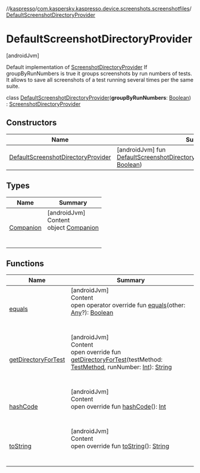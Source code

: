 //[kaspresso](../../index.md)/[com.kaspersky.kaspresso.device.screenshots.screenshotfiles](../index.md)/[DefaultScreenshotDirectoryProvider](index.md)



# DefaultScreenshotDirectoryProvider  
 [androidJvm] 

Default implementation of [ScreenshotDirectoryProvider](../-screenshot-directory-provider/index.md) If groupByRunNumbers is true it groups screenshots by run numbers of tests. It allows to save all screenshots of a test running several times per the same suite.

class [DefaultScreenshotDirectoryProvider](index.md)(**groupByRunNumbers**: [Boolean](https://kotlinlang.org/api/latest/jvm/stdlib/kotlin/-boolean/index.html)) : [ScreenshotDirectoryProvider](../-screenshot-directory-provider/index.md)   


## Constructors  
  
|  Name|  Summary| 
|---|---|
| [DefaultScreenshotDirectoryProvider](-default-screenshot-directory-provider.md)|  [androidJvm] fun [DefaultScreenshotDirectoryProvider](-default-screenshot-directory-provider.md)(groupByRunNumbers: [Boolean](https://kotlinlang.org/api/latest/jvm/stdlib/kotlin/-boolean/index.html))   <br>


## Types  
  
|  Name|  Summary| 
|---|---|
| [Companion](-companion/index.md)| [androidJvm]  <br>Content  <br>object [Companion](-companion/index.md)  <br><br><br>


## Functions  
  
|  Name|  Summary| 
|---|---|
| [equals](https://kotlinlang.org/api/latest/jvm/stdlib/kotlin/-any/equals.html)| [androidJvm]  <br>Content  <br>open operator override fun [equals](https://kotlinlang.org/api/latest/jvm/stdlib/kotlin/-any/equals.html)(other: [Any](https://kotlinlang.org/api/latest/jvm/stdlib/kotlin/-any/index.html)?): [Boolean](https://kotlinlang.org/api/latest/jvm/stdlib/kotlin/-boolean/index.html)  <br><br><br>
| [getDirectoryForTest](get-directory-for-test.md)| [androidJvm]  <br>Content  <br>open override fun [getDirectoryForTest](get-directory-for-test.md)(testMethod: [TestMethod](../-test-method/index.md), runNumber: [Int](https://kotlinlang.org/api/latest/jvm/stdlib/kotlin/-int/index.html)): [String](https://kotlinlang.org/api/latest/jvm/stdlib/kotlin/-string/index.html)  <br><br><br>
| [hashCode](https://kotlinlang.org/api/latest/jvm/stdlib/kotlin/-any/hash-code.html)| [androidJvm]  <br>Content  <br>open override fun [hashCode](https://kotlinlang.org/api/latest/jvm/stdlib/kotlin/-any/hash-code.html)(): [Int](https://kotlinlang.org/api/latest/jvm/stdlib/kotlin/-int/index.html)  <br><br><br>
| [toString](https://kotlinlang.org/api/latest/jvm/stdlib/kotlin/-any/to-string.html)| [androidJvm]  <br>Content  <br>open override fun [toString](https://kotlinlang.org/api/latest/jvm/stdlib/kotlin/-any/to-string.html)(): [String](https://kotlinlang.org/api/latest/jvm/stdlib/kotlin/-string/index.html)  <br><br><br>

